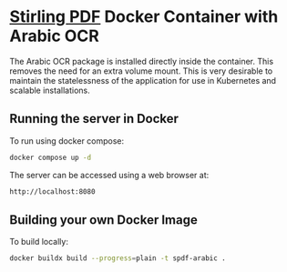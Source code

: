 # [Stirling PDF](https://stirlingtools.com/) Docker Container with Arabic OCR

The Arabic OCR package is installed directly inside the container. This removes the need for an extra volume mount. This is very desirable to maintain the statelessness of the application for use in Kubernetes and scalable installations.

## Running the server in Docker

To run using docker compose:

```sh
docker compose up -d
```

The server can be accessed using a web browser at:

```sh
http://localhost:8080
```

## Building your own Docker Image

To build locally:

```sh
docker buildx build --progress=plain -t spdf-arabic .
```

